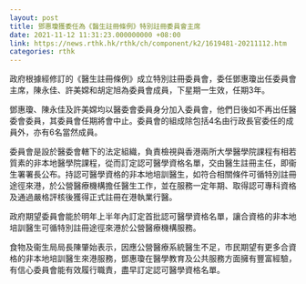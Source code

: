 ```yaml
---
layout: post
title: 鄧惠瓊獲委任為《醫生註冊條例》特別註冊委員會主席
date: 2021-11-12 11:31:23.000000000 +08:00
link: https://news.rthk.hk/rthk/ch/component/k2/1619481-20211112.htm
categories: rthk
---
```


政府根據經修訂的《醫生註冊條例》成立特別註冊委員會，委任鄧惠瓊出任委員會主席，陳永佳、許美嫦和胡定旭為委員會成員，下星期一生效，任期3年。

鄧惠瓊、陳永佳及許美嫦均以醫委會委員身分加入委員會，他們日後如不再出任醫委會委員，其委員會任期將會中止。委員會的組成除包括4名由行政長官委任的成員外，亦有6名當然成員。

委員會是設於醫委會轄下的法定組織，負責檢視與香港兩所大學醫學院課程有相若質素的非本地醫學院課程，從而訂定認可醫學資格名單，交由醫生註冊主任，即衞生署署長公布。持認可醫學資格的非本地培訓醫生，如符合相關條件可循特別註冊途徑來港，於公營醫療機構擔任醫生工作，並在服務一定年期、取得認可專科資格及通過嚴格評核後獲得正式註冊在港執業行醫。

政府期望委員會能於明年上半年內訂定首批認可醫學資格名單，讓合資格的非本地培訓醫生可循特別註冊途徑來港於公營醫療機構服務。

食物及衞生局局長陳肇始表示，因應公營醫療系統醫生不足，市民期望有更多合資格的非本地培訓醫生來港服務，鄧惠瓊在醫學教育及公共服務方面擁有豐富經驗，有信心委員會能有效履行職責，盡早訂定認可醫學資格名單。
